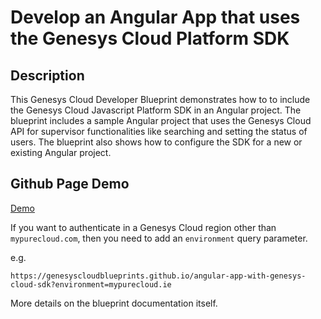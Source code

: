 # Develop an Angular App that uses the Genesys Cloud Platform SDK

## Description

This Genesys Cloud Developer Blueprint demonstrates how to to include the Genesys Cloud Javascript Platform SDK in an Angular project. The blueprint includes a sample Angular project that uses the Genesys Cloud API for supervisor functionalities like searching and setting the status of users. The blueprint also shows how to configure the SDK for a new or existing Angular project.

## Github Page Demo

[Demo](https://genesyscloudblueprints.github.io/angular-app-with-genesys-cloud-sdk)

If you want to authenticate in a Genesys Cloud region other than `mypurecloud.com`, then you need to add an `environment` query parameter.

e.g.

```
https://genesyscloudblueprints.github.io/angular-app-with-genesys-cloud-sdk?environment=mypurecloud.ie
```

More details on the blueprint documentation itself.
